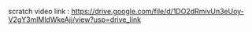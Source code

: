 
scratch video link : https://drive.google.com/file/d/1DO2dRmivUn3eUoy-V2gY3mlMldWkeAjj/view?usp=drive_link
